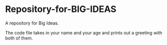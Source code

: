 # Repository-for-BIG-IDEAS
A repository for Big Ideas.

The code file takes in your name and your age and prints out a greeting with both of them.